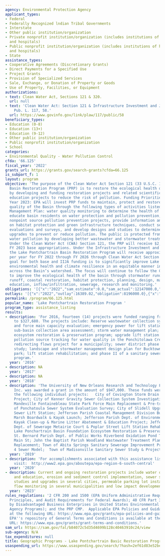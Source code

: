 ```yaml
---
agency: Environmental Protection Agency
applicant_types:
- Federal
- Federally Recognized lndian Tribal Governments
- Interstate
- Other public institution/organization
- Private nonprofit institution/organization (includes institutions of higher education
  and hospitals)
- Public nonprofit institution/organization (includes institutions of higher education
  and hospitals)
- State
assistance_types:
- Cooperative Agreements (Discretionary Grants)
- Direct Payments for a Specified Use
- Project Grants
- Provision of Specialized Services
- Sale, Exchange, or Donation of Property or Goods
- Use of Property, Facilities, or Equipment
authorizations:
- text: Clean Water Act, Sections 121 & 320.
  url: null
- text: 'Clean Water Act: Section 121 & Infrastructure Investment and Jobs Act (IIJA).
    Pub. L. 117, 58.'
  url: https://www.govinfo.gov/link/plaw/117/public/58
beneficiary_types:
- Education (0-8)
- Education (13+)
- Education (9-12)
- Other public institution/organization
- Public nonprofit institution/organization
- School
categories:
- Environmental Quality - Water Pollution Control
cfda: '66.125'
fiscal_year: '2022'
grants_url: https://grants.gov/search-grants?cfda=66.125
is_subpart_f: 1
layout: program
objective: 'The purpose of the Clean Water Act Section 121 (33 U.S.C. 1273) Lake Pontchartrain
  Basin Restoration Program (PRP) is to restore the ecological health of the Basin
  by developing and funding restoration projects and related scientific and public
  education projects to reduce the risk of pollution. Funding Priorities – Fiscal
  Year 2023: EPA will invest PRP funds to maintain, protect and restore the water
  quality of the Basin through the following types of activities listed in the Comprehensive
  Management Plan: water quality monitoring to determine the health of the watershed,
  educate basin residents on water protection and pollution prevention, implement
  nonpoint source pollution prevention projects, provide information and guidance
  on habitat protection and green infrastructure techniques, conduct sewer system
  evaluations and surveys, and develop designs and studies to determine infrastructure
  upgrades to prevent or reduce pollution. The public is protected from potential
  water pollution by developing better wastewater and stormwater treatment methods.
  Under the Clean Water Act (CWA) Section 121, the PRP will receive $2,199,000 for
  FY 2023 base appropriations. Under the Infrastructure Investment and Jobs Act (IIJA),
  the Lake Pontchartrain Basin Restoration Program will receive approximately $10,200,000
  per year for FY 2022 through FY 2026 through Clean Water Act Section 121. The PRP
  goal for both base and IIJA funding is to significantly improve Lake Pontchartrain’s
  environmental health and climate resilience in an equitable manner in communities
  across the Basin’s watershed. The focus will continue to follow the CMP’s recommendations
  to improve the ecological health of the basin through stormwater runoff, agricultural
  runoff, coastal restoration, habitat protection, planning, design, maintenance,
  education, inflow/infiltration, sewerage, research and monitoring.'
obligations: '[{"x":"2022","sam_estimate":0.0,"sam_actual":12147000.0,"usa_spending_actual":1899000.0},{"x":"2023","sam_estimate":12338000.0,"sam_actual":0.0,"usa_spending_actual":12147000.0},{"x":"2024","sam_estimate":12338000.0,"sam_actual":0.0,"usa_spending_actual":24576000.0}]'
outlays: '[{"x":"2022","outlay":16389.02,"obligation":8196000.0},{"x":"2023","outlay":4659.66,"obligation":30426000.0},{"x":"2024","outlay":0.0,"obligation":0.0}]'
permalink: /program/66.125.html
popular_name: 'Lake Pontchartrain Restoration Program '
program_type: assistance_listing
results:
- description: 'For 2016, fourteen (14) projects were funded ranging from $25,000
    to $327,680. The projects include: Reserve wastewater collection system lift station
    and force main capacity evaluation; emergency power for lift stations; lift station
    sub-basin collection area assessment; storm water management plan; Lake Pontchartrain
    ecosystem restoration & preservation program; upgrade lift station and force main;
    pollution source tracking for water quality in the Ponchitolawa Creek watershed;
    redirecting flows project for a municipality; sewer district phase II expansion
    study; landscape and stormwater management design plan for Bucktown Marina ecology
    park; lift station rehabilitation; and phase II of a sanitary sewerage improvement
    program.'
  year: '2016'
- description: NA
  year: '2017'
- description: NA
  year: '2018'
- description: 'The University of New Orleans Research and Technology Foundation,
    Inc. was awarded a grant in the amount of $947,000. These funds were used for
    the following individual projects:   City of Covington Storm Drain Filtration
    Project; City of Kenner Gravity Sewer Collection System Investigation; City of
    Mandeville Fontainebleau State Park Force Main Replacement & Pre-treatment; City
    of Ponchatoula Sewer System Evaluation Survey; City of Slidell Upgrades to Cardinal
    Sewer Lift Station; Jefferson Parish Coastal Management Division Bucktown Harbor
    Marsh Boardwalk & Kayak Launch; Jefferson Parish Dept. of Environmental Affairs
    Kayak Clean-up & Marine Litter Abatement & Education Project; Jefferson Parish
    Dept. of Sewerage Metairie Court & Poplar Street Lift Station Rehabilitation;
    Lake Ponchartrain Basin Foundation Ecosystem Restoration & Preservation Program;
    St. Bernard Parish Dept. of Public Works Riverbend Oxidation Pond Transfer Force
    Main St; John the Baptist Parish Woodland Wastewater Treatment Plant Sludge Processing
    Replacement; Town of Abita Springs Sanitary Sewerage Improvement Program Phase
    4 Sewer Model;  Town of Madisonville Sanitary Sewer Study & Project Design.'
  year: '2019'
- description: 'For accomplishments associated with this assistance listing, please
    visit:  http://www2.epa.gov/aboutepa/epa-region-6-south-central'
  year: '2020'
- description: Current and ongoing restoration projects include water quality monitoring
    and education, erosion and sediment control implementation, sewer station lift
    studies and upgrades in several cities, permeable parking lot installation, wastewater
    flow monitoring in several municipalities and low impact development practices.
  year: '2023'
rules_regulations: '2 CFR 200 and 1500 (EPA Uniform Administrative Requirements, Cost
  Principles, and Audit Requirements for Federal Awards); 40 CFR Part 33 (Participation
  by Disadvantaged Business Enterprises in United States Environmental Protection
  Agency Programs); and the PRP CMP.  Applicable EPA Policies and Guidance are available
  at the following URL: https://www.epa.gov/grants/epa-policies-and-guidance-grants.
  EPA''s repository of General Terms and Conditions is available at the following
  URL: https://www.epa.gov/grants/grant-terms-and-conditions.'
sam_url: https://sam.gov/fal/b84072c5d35d4699b128c40463910c24/view
sub-agency: N/A
tax_expenditures: null
title: Geographic Programs - Lake Pontchartrain Basic Restoration Program (PRP)
usaspending_url: https://www.usaspending.gov/search/?hash=2ef61d83e52be574b1f65631578fde37
---
```


